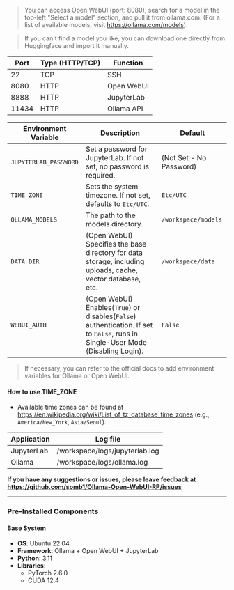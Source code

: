 > You can access Open WebUI (port: 8080), search for a model in the top-left "Select a model" section, and pull it from ollama.com. (For a list of available models, visit <https://ollama.com/models>). 

> If you can't find a model you like, you can download one directly from Huggingface and import it manually.

| Port | Type (HTTP/TCP) | Function     |
|------|-----------------|--------------|
| 22   | TCP             | SSH          |
| 8080 | HTTP            | Open WebUI |
| 8888 | HTTP            | JupyterLab  |
| 11434 | HTTP            | Ollama API  |

| Environment Variable     | Description                                                                 | Default      |
|--------------------------|-----------------------------------------------------------------------------|--------------|
| `JUPYTERLAB_PASSWORD`    | Set a password for JupyterLab. If not set, no password is required.         | (Not Set - No Password) |
| `TIME_ZONE`           | Sets the system timezone. If not set, defaults to `Etc/UTC`.                | `Etc/UTC`    |
| `OLLAMA_MODELS` | The path to the models directory.| `/workspace/models` |
| `DATA_DIR` | (Open WebUI) Specifies the base directory for data storage, including uploads, cache, vector database, etc. | `/workspace/data` |
| `WEBUI_AUTH` | (Open WebUI) Enables(`True`) or disables(`False`) authentication. If set to `False`, runs in Single-User Mode (Disabling Login). | `False` |

> If necessary, you can refer to the official docs to add environment variables for Ollama or Open WebUI.

#### **How to use TIME_ZONE**

- Available time zones can be found at <https://en.wikipedia.org/wiki/List_of_tz_database_time_zones> (e.g., `America/New_York`, `Asia/Seoul`).

| Application | Log file                         |
|-------------|----------------------------------|
| JupyterLab  | /workspace/logs/jupyterlab.log |
| Ollama | /workspace/logs/ollama.log |

**If you have any suggestions or issues, please leave feedback at <https://github.com/somb1/Ollama-Open-WebUI-RP/issues>**

---

### **Pre-Installed Components**

#### **Base System**

- **OS**: Ubuntu 22.04
- **Framework**: Ollama + Open WebUI + JupyterLab
- **Python**: 3.11
- **Libraries**:
  - PyTorch 2.6.0
  - CUDA 12.4